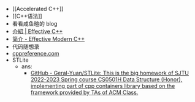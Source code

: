 - [[Accelerated C++]]
- [[C++语法]]
- 看看咸鱼暄的 blog
- [介紹 | Effective C++](https://wizardforcel.gitbooks.io/effective-cpp/content/index.html)
- [简介 - Effective Modern C++](https://cntransgroup.github.io/EffectiveModernCppChinese/)
- 代码随想录
- [cppreference.com](https://zh.cppreference.com/)
- STLite
	- ans:
		- [GitHub - Geral-Yuan/STLite: This is the big homework of SJTU 2022-2023 Spring course CS0501H Data Structure (Honor), implementing part of cpp containers library based on the framework provided by TAs of ACM Class.](https://github.com/Geral-Yuan/STLite/tree/main)
